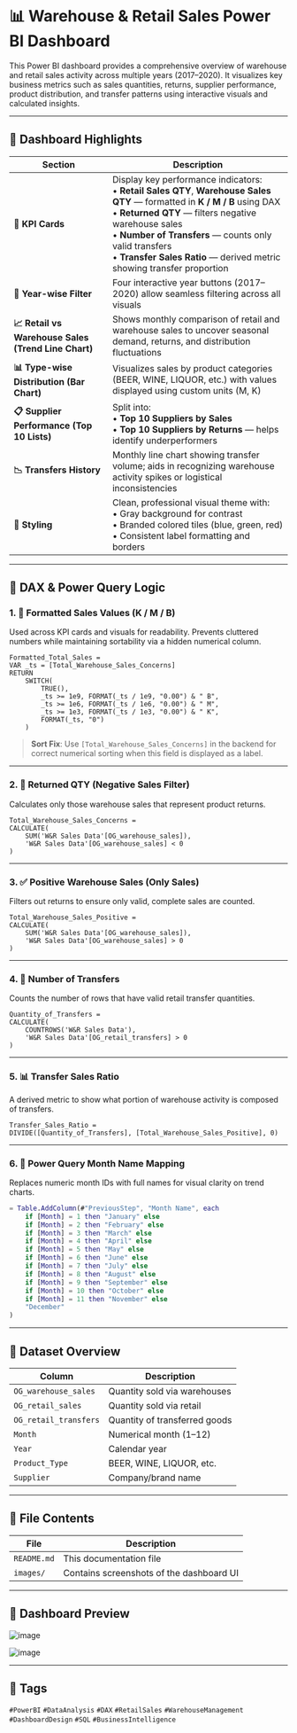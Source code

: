 # 📊 Warehouse & Retail Sales Power BI Dashboard

This Power BI dashboard provides a comprehensive overview of warehouse and retail sales activity across multiple years (2017–2020). It visualizes key business metrics such as sales quantities, returns, supplier performance, product distribution, and transfer patterns using interactive visuals and calculated insights.

---

## 📌 Dashboard Highlights 

| Section | Description |
|--------|-------------|
| **🔹 KPI Cards** | Display key performance indicators:<br>• **Retail Sales QTY**, **Warehouse Sales QTY** — formatted in **K / M / B** using DAX<br>• **Returned QTY** — filters negative warehouse sales<br>• **Number of Transfers** — counts only valid transfers<br>• **Transfer Sales Ratio** — derived metric showing transfer proportion |
| **📅 Year-wise Filter** | Four interactive year buttons (2017–2020) allow seamless filtering across all visuals |
| **📈 Retail vs Warehouse Sales (Trend Line Chart)** | Shows monthly comparison of retail and warehouse sales to uncover seasonal demand, returns, and distribution fluctuations |
| **📊 Type-wise Distribution (Bar Chart)** | Visualizes sales by product categories (BEER, WINE, LIQUOR, etc.) with values displayed using custom units (M, K) |
| **📋 Supplier Performance (Top 10 Lists)** | Split into:<br>• **Top 10 Suppliers by Sales**<br>• **Top 10 Suppliers by Returns** — helps identify underperformers |
| **📉 Transfers History** | Monthly line chart showing transfer volume; aids in recognizing warehouse activity spikes or logistical inconsistencies |
| **🎨 Styling** | Clean, professional visual theme with:<br>• Gray background for contrast<br>• Branded colored tiles (blue, green, red)<br>• Consistent label formatting and borders |

---

## 🧠 DAX & Power Query Logic 

### 1. 🔢 Formatted Sales Values (K / M / B)
Used across KPI cards and visuals for readability. Prevents cluttered numbers while maintaining sortability via a hidden numerical column.

```dax
Formatted_Total_Sales = 
VAR _ts = [Total_Warehouse_Sales_Concerns]
RETURN 
    SWITCH(
        TRUE(),
        _ts >= 1e9, FORMAT(_ts / 1e9, "0.00") & " B",
        _ts >= 1e6, FORMAT(_ts / 1e6, "0.00") & " M",
        _ts >= 1e3, FORMAT(_ts / 1e3, "0.00") & " K",
        FORMAT(_ts, "0")
    )
````

> **Sort Fix**: Use `[Total_Warehouse_Sales_Concerns]` in the backend for correct numerical sorting when this field is displayed as a label.

---

### 2. 🚫 Returned QTY (Negative Sales Filter)

Calculates only those warehouse sales that represent product returns.

```dax
Total_Warehouse_Sales_Concerns = 
CALCULATE(
    SUM('W&R Sales Data'[OG_warehouse_sales]),
    'W&R Sales Data'[OG_warehouse_sales] < 0
)
```

---

### 3. ✅ Positive Warehouse Sales (Only Sales)

Filters out returns to ensure only valid, complete sales are counted.

```dax
Total_Warehouse_Sales_Positive = 
CALCULATE(
    SUM('W&R Sales Data'[OG_warehouse_sales]),
    'W&R Sales Data'[OG_warehouse_sales] > 0
)
```

---

### 4. 🔄 Number of Transfers

Counts the number of rows that have valid retail transfer quantities.

```dax
Quantity_of_Transfers = 
CALCULATE(
    COUNTROWS('W&R Sales Data'),
    'W&R Sales Data'[OG_retail_transfers] > 0
)
```

---

### 5. 📊 Transfer Sales Ratio

A derived metric to show what portion of warehouse activity is composed of transfers.

```dax
Transfer_Sales_Ratio = 
DIVIDE([Quantity_of_Transfers], [Total_Warehouse_Sales_Positive], 0)
```

---

### 6. 📅 Power Query Month Name Mapping

Replaces numeric month IDs with full names for visual clarity on trend charts.

```m
= Table.AddColumn(#"PreviousStep", "Month Name", each 
    if [Month] = 1 then "January" else 
    if [Month] = 2 then "February" else 
    if [Month] = 3 then "March" else 
    if [Month] = 4 then "April" else 
    if [Month] = 5 then "May" else 
    if [Month] = 6 then "June" else 
    if [Month] = 7 then "July" else 
    if [Month] = 8 then "August" else 
    if [Month] = 9 then "September" else 
    if [Month] = 10 then "October" else 
    if [Month] = 11 then "November" else 
    "December"
)
```

---

## 🧾 Dataset Overview

| Column                | Description                   |
| --------------------- | ----------------------------- |
| `OG_warehouse_sales`  | Quantity sold via warehouses  |
| `OG_retail_sales`     | Quantity sold via retail      |
| `OG_retail_transfers` | Quantity of transferred goods |
| `Month`               | Numerical month (1–12)        |
| `Year`                | Calendar year                 |
| `Product_Type`        | BEER, WINE, LIQUOR, etc.      |
| `Supplier`            | Company/brand name            |

---

## 📂 File Contents

| File             | Description                              |
| ---------------- | ---------------------------------------- |
| `README.md`      | This documentation file                  |
| `images/`        | Contains screenshots of the dashboard UI |

---

## 📸 Dashboard Preview

![image](https://github.com/user-attachments/assets/80b87348-4cf6-4443-afa6-f9a00509e217)

![image](https://github.com/user-attachments/assets/f0ae385f-bad9-44fc-951f-a2b340fc2cc6)



---


## 🔖 Tags

`#PowerBI` `#DataAnalysis` `#DAX` `#RetailSales` `#WarehouseManagement` `#DashboardDesign` `#SQL` `#BusinessIntelligence`

```


